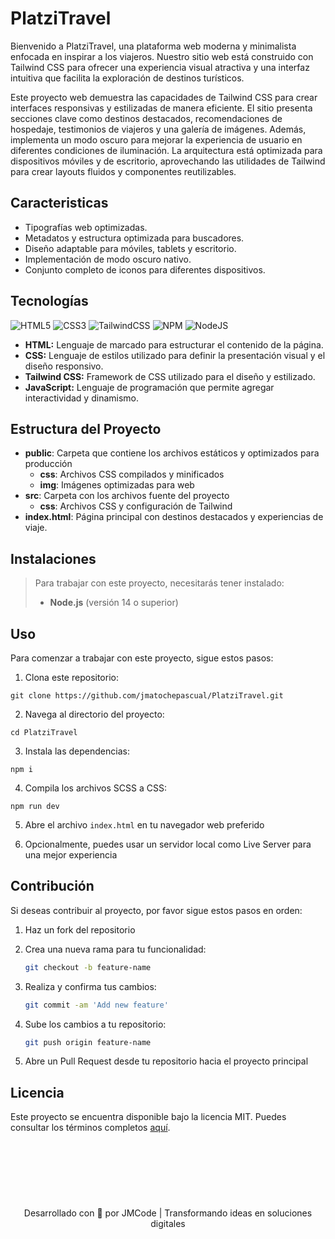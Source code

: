 # PlatziTravel

Bienvenido a PlatziTravel, una plataforma web moderna y minimalista enfocada en inspirar a los viajeros. Nuestro sitio web está construido con Tailwind CSS para ofrecer una experiencia visual atractiva y una interfaz intuitiva que facilita la exploración de destinos turísticos.

Este proyecto web demuestra las capacidades de Tailwind CSS para crear interfaces responsivas y estilizadas de manera eficiente. El sitio presenta secciones clave como destinos destacados, recomendaciones de hospedaje, testimonios de viajeros y una galería de imágenes. Además, implementa un modo oscuro para mejorar la experiencia de usuario en diferentes condiciones de iluminación. La arquitectura está optimizada para dispositivos móviles y de escritorio, aprovechando las utilidades de Tailwind para crear layouts fluidos y componentes reutilizables.

## Caracteristicas

- Tipografías web optimizadas.
- Metadatos y estructura optimizada para buscadores.
- Diseño adaptable para móviles, tablets y escritorio.
- Implementación de modo oscuro nativo.
- Conjunto completo de iconos para diferentes dispositivos.

## Tecnologías

![HTML5](https://img.shields.io/badge/html5-%23E34F26.svg?style=for-the-badge&logo=html5&logoColor=white)
![CSS3](https://img.shields.io/badge/css3-%231572B6.svg?style=for-the-badge&logo=css3&logoColor=white)
![TailwindCSS](https://img.shields.io/badge/tailwindcss-%2338B2AC.svg?style=for-the-badge&logo=tailwind-css&logoColor=white)
![NPM](https://img.shields.io/badge/NPM-%23CB3837.svg?style=for-the-badge&logo=npm&logoColor=white)
![NodeJS](https://img.shields.io/badge/node.js-6DA55F?style=for-the-badge&logo=node.js&logoColor=white)

- **HTML:** Lenguaje de marcado para estructurar el contenido de la página.
- **CSS:** Lenguaje de estilos utilizado para definir la presentación visual y el diseño responsivo.
- **Tailwind CSS:** Framework de CSS utilizado para el diseño y estilizado.
- **JavaScript:** Lenguaje de programación que permite agregar interactividad y dinamismo.

## Estructura del Proyecto

- **public**: Carpeta que contiene los archivos estáticos y optimizados para producción
  - **css**: Archivos CSS compilados y minificados
  - **img**: Imágenes optimizadas para web
- **src**: Carpeta con los archivos fuente del proyecto
  - **css**: Archivos CSS y configuración de Tailwind
- **index.html**: Página principal con destinos destacados y experiencias de viaje.

## Instalaciones

> Para trabajar con este proyecto, necesitarás tener instalado:
>
> - **Node.js** (versión 14 o superior)

## Uso

Para comenzar a trabajar con este proyecto, sigue estos pasos:

1. Clona este repositorio:

```
git clone https://github.com/jmatochepascual/PlatziTravel.git
```

2. Navega al directorio del proyecto:

```
cd PlatziTravel
```

3. Instala las dependencias:

```
npm i
```

4. Compila los archivos SCSS a CSS:

```
npm run dev
```

5. Abre el archivo `index.html` en tu navegador web preferido

6. Opcionalmente, puedes usar un servidor local como Live Server para una mejor experiencia

## Contribución

Si deseas contribuir al proyecto, por favor sigue estos pasos en orden:

1. Haz un fork del repositorio

2. Crea una nueva rama para tu funcionalidad:
   ```bash
   git checkout -b feature-name
   ```
3. Realiza y confirma tus cambios:
   ```bash
   git commit -am 'Add new feature'
   ```
4. Sube los cambios a tu repositorio:
   ```bash
   git push origin feature-name
   ```
5. Abre un Pull Request desde tu repositorio hacia el proyecto principal

## Licencia

Este proyecto se encuentra disponible bajo la licencia MIT. Puedes consultar los términos completos [aquí](https://opensource.org/licenses/MIT).

<p align="center" style="margin-top: 120px;">Desarrollado con 🤍 por JMCode | Transformando ideas en soluciones digitales</p>
